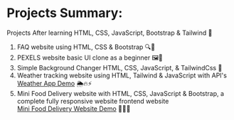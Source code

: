 # Projects Summary:

Projects After learning HTML, CSS, JavaScript, Bootstrap & Tailwind 📝
 
 
1)  FAQ website using HTML, CSS & Bootstrap 🔍📃
2) PEXELS website basic UI clone as a beginner 🖼📸
3) Simple Background Changer HTML, CSS, JavaScript, & TailwindCss 🎨
4) Weather tracking website using HTML, Tailwind & JavaScript with API's
<br> [Weather App Demo](https://keen-zabaione-ec4a35.netlify.app/) 🌦🔥⚡
5)  Mini Food Delivery website with HTML, CSS, JavaScript & Bootstrap, a complete fully responsive website frontend website <br> [ Mini Food Delivery Website Demo](https://guileless-alpaca-895792.netlify.app/) 🍔🍟🚚
    
 
